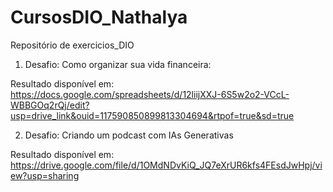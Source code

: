 # CursosDIO_Nathalya
Repositório de exercicios_DIO

1. Desafio: Como organizar sua vida financeira:

Resultado disponível em: https://docs.google.com/spreadsheets/d/12liijXXJ-6S5w2o2-VCcL-WBBGOq2rQj/edit?usp=drive_link&ouid=117590850899813304694&rtpof=true&sd=true

2. Desafio: Criando um podcast com IAs Generativas

Resultado disponível em: https://drive.google.com/file/d/1OMdNDvKiQ_JQ7eXrUR6kfs4FEsdJwHpj/view?usp=sharing
